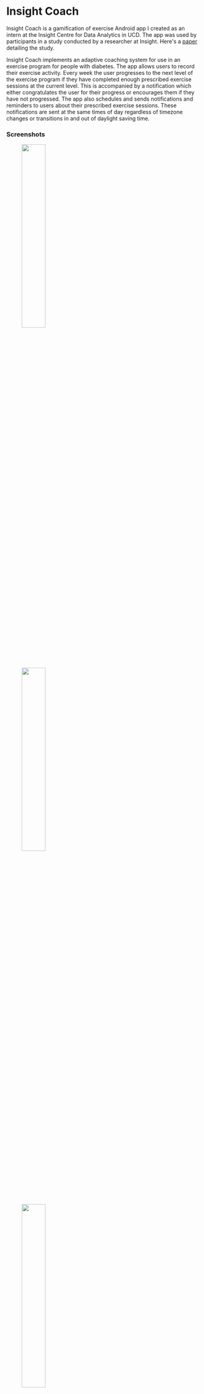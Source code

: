 # Insight Coach
Insight Coach is a gamification of exercise Android app I created as an intern at the Insight Centre for Data Analytics in UCD. The app was used by participants in a study conducted by a researcher at Insight. Here's a [paper](https://hdl.handle.net/10197/10371) detailing the study.

Insight Coach implements an adaptive coaching system for use in an exercise program for people with diabetes. The app allows users to record their exercise activity. Every week the user progresses to the next level of the exercise program if they have completed enough prescribed exercise sessions at the current level. This is accompanied by a notification which either congratulates the user for their progress or encourages them if they have not progressed. The app also schedules and sends notifications and reminders to users about their prescribed exercise sessions. These notifications are sent at the same times of day regardless of timezone changes or transitions in and out of daylight saving time.

### Screenshots

<img src="screenshots/home.png" width="35%" hspace="40" /><img src="screenshots/session.png" width="35%" hspace="40" />
<br><br><br>
<img src="screenshots/rpe_start.png" width="35%" hspace="40" /><img src="screenshots/rpe_end.png" width="35%" hspace="40" />
<br><br><br>
<img src="screenshots/session_type.png" width="35%" hspace="40" /><img src="screenshots/extra_session.png" width="35%" hspace="40" />
<br><br><br>
<img src="screenshots/session_input_required.png" width="35%" hspace="40" /><img src="screenshots/session_invalid_input.png" width="35%" hspace="40" />
<br><br><br>
<img src="screenshots/history_start.png" width="35%" hspace="40" /><img src="screenshots/history_continued.png" width="35%" hspace="40" />
<br><br><br>
<img src="screenshots/calendar.png" width="35%" hspace="40" /><img src="screenshots/last_sundays_sessions.png" width="35%" hspace="40" />
<br><br><br>
<img src="screenshots/recorded_session.png" width="35%" hspace="40" /><img src="screenshots/discard_changes.png" width="35%" hspace="40" />
<br><br><br>
<img src="screenshots/incomplete_session.png" width="35%" hspace="40" />
